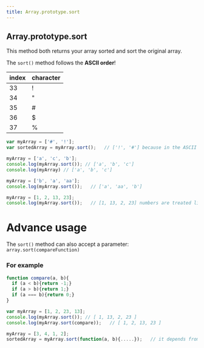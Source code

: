 ```yaml
---
title: Array.prototype.sort
---
```

## Array.prototype.sort

This method both returns your array sorted and sort the original array.

The `sort()` method follows the **ASCII order**!


index|character
---|---
33|!
34|"
35|#
36|$
37|%


```js
var myArray = ['#', '!'];
var sortedArray = myArray.sort();   // ['!', '#'] because in the ASCII table "!" is before "#"

myArray = ['a', 'c', 'b'];
console.log(myArray.sort()); // ['a', 'b', 'c']
console.log(myArray) // ['a', 'b', 'c']

myArray = ['b', 'a', 'aa'];
console.log(myArray.sort());   // ['a', 'aa', 'b']

myArray = [1, 2, 13, 23];
console.log(myArray.sort());   // [1, 13, 2, 23] numbers are treated like strings!
```


# Advance usage

The `sort()` method can also accept a parameter: `array.sort(compareFunction)`

### For example

```js
function compare(a, b){
  if (a < b){return -1;}
  if (a > b){return 1;}
  if (a === b){return 0;}
}

var myArray = [1, 2, 23, 13];
console.log(myArray.sort()); // [ 1, 13, 2, 23 ]
console.log(myArray.sort(compare));   // [ 1, 2, 13, 23 ]

myArray = [3, 4, 1, 2];
sortedArray = myArray.sort(function(a, b){.....});   // it depends from the compareFunction
```




